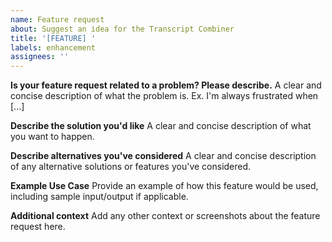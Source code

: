 ```yaml
---
name: Feature request
about: Suggest an idea for the Transcript Combiner
title: '[FEATURE] '
labels: enhancement
assignees: ''
---
```


**Is your feature request related to a problem? Please describe.**
A clear and concise description of what the problem is. Ex. I'm always frustrated when [...]

**Describe the solution you'd like**
A clear and concise description of what you want to happen.

**Describe alternatives you've considered**
A clear and concise description of any alternative solutions or features you've considered.

**Example Use Case**
Provide an example of how this feature would be used, including sample input/output if applicable.

**Additional context**
Add any other context or screenshots about the feature request here. 